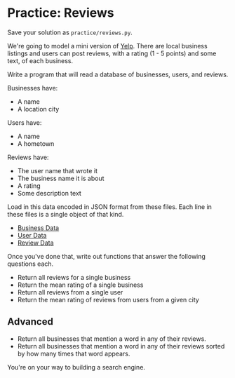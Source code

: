 # Practice: Reviews

Save your solution as `practice/reviews.py`.

We're going to model a mini version of [Yelp](http://www.yelp.com/).
There are local business listings and users can post reviews, with a rating (1 - 5 points) and some text, of each business.

Write a program that will read a database of businesses, users, and reviews.

Businesses have:

* A name
* A location city

Users have:

* A name
* A hometown

Reviews have:

* The user name that wrote it
* The business name it is about
* A rating
* Some description text

Load in this data encoded in JSON format from these files.
Each line in these files is a single object of that kind.

* [Business Data](/practice/reviews-businesses.txt)
* [User Data](/practice/reviews-users.txt)
* [Review Data](/practice/reviews-reviews.txt)

Once you've done that, write out functions that answer the following questions each.

* Return all reviews for a single business
* Return the mean rating of a single business
* Return all reviews from a single user
* Return the mean rating of reviews from users from a given city

## Advanced

* Return all businesses that mention a word in any of their reviews.
* Return all businesses that mention a word in any of their reviews sorted by how many times that word appears.

You're on your way to building a search engine.
